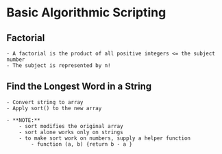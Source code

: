 # Basic Algorithmic Scripting

## Factorial 
    - A factorial is the product of all positive integers <= the subject number
    - The subject is represented by n!

## Find the Longest Word in a String
    - Convert string to array
    - Apply sort() to the new array
    
    - **NOTE:**
        - sort modifies the original array
        - sort alone works only on strings
        - to make sort work on numbers, supply a helper function
            - function (a, b) {return b - a }